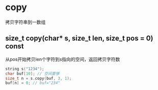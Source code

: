 # copy
拷贝字符串到一数组


## size_t copy(char* s, size_t len, size_t pos = 0) const
从pos开始拷贝len个字符到s指向的空间，返回拷贝字符数
```cpp
string s("1234");
char buf[10]; // 空间要够
size_t n = s.copy(buf, 3, 1);
buf[n] = 0; // buf="234"
```